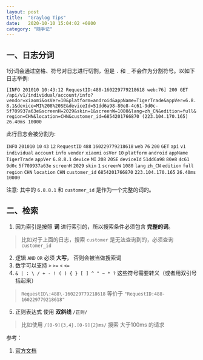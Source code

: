```yaml
---
layout: post
title:  "Graylog Tips"
date:   2020-10-10 15:04:02 +0800
category: "随手记"
---
```


一、日志分词
----


1分词会通过空格、符号对日志进行切割，但是 `.` 和 `_` 不会作为分割符号。以如下日志举例:

`[INFO 201010 10:43:12 RequestID:488-160229779218618 web:76] 200 GET /api/v1/individual/account/info?vendor=xiaomi&osVer=10&platform=android&appName=TigerTrade&appVer=6.8.8.1&device=MI%208%20SE&deviceId=51dd6a98-80e8-4c61-9d0c-5f709937a63e&screenH=2029&skin=1&screenW=1080&lang=zh_CN&edition=full&region=CHN&location=CHN&customer_id=6854201766870 (223.104.170.165) 26.40ms 10000`

此行日志会被分割为:

`INFO` `201010` `10` `43` `12`  `RequestID` `488` `160229779218618` `web` `76` `200` `GET`
 `api` `v1` `individual` `account` `info` `vender` `xiaomi` `osVer` `10` `platform` `android` `appName` `TigerTrade` `appVer` `6.8.8.1` `device` `MI` `208` `20SE` `deviceId` `51dd6a98` `80e8` `4c61` `9d0c` `5f709937a63e` `screenH`  `2029` `skin` `1` `screenW` `1080` `lang` `zh_CN` `edition` `full` `region` `CHN` `location` `CHN` `customer_id` `6854201766870` `223.104.170.165` `26.40ms` `10000`

注意: 其中的 `6.8.8.1` 和 `customer_id` 是作为一个完整的词的。

二、检索
----

1. 因为索引是按照 **词** 进行索引的，所以搜索条件必须包含 **完整的词**。
  > 比如对于上面的日志，搜索 `customer` 是无法查询到的，必须查询 `customer_id`
2. 逻辑 `AND` `OR` 必须 **大写**， 否则会被当做搜索词
3. 数字可以支持 `>` `>=` `<` `<=`
4. `& | : \ / + - ! ( ) { } [ ] ^ " ~ * ?` 这些符号需要转义（或者用双引号括起来）
  > `RequestID\:488\-160229779218618` 等价于 `"RequestID:488-160229779218618"`
5. 正则表达式 使用 **双斜线** `/正则/`
  >  比如使用 `/[0-9]{3,4}.[0-9]{2}ms/` 搜索 大于100ms 的请求
  

参考：

1. [官方文档](https://docs.graylog.org/en/3.3/pages/searching/query_language.html)